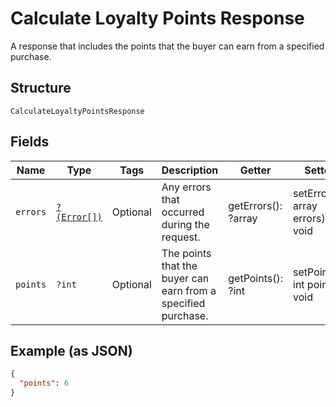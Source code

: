 
# Calculate Loyalty Points Response

A response that includes the points that the buyer can earn from
a specified purchase.

## Structure

`CalculateLoyaltyPointsResponse`

## Fields

| Name | Type | Tags | Description | Getter | Setter |
|  --- | --- | --- | --- | --- | --- |
| `errors` | [`?(Error[])`](../../doc/models/error.md) | Optional | Any errors that occurred during the request. | getErrors(): ?array | setErrors(?array errors): void |
| `points` | `?int` | Optional | The points that the buyer can earn from a specified purchase. | getPoints(): ?int | setPoints(?int points): void |

## Example (as JSON)

```json
{
  "points": 6
}
```

